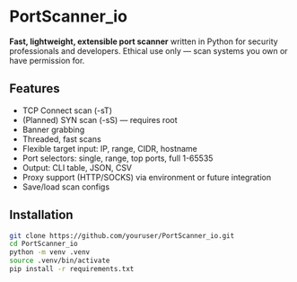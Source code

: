 # PortScanner_io

**Fast, lightweight, extensible port scanner** written in Python for security professionals and developers. Ethical use only — scan systems you own or have permission for.

## Features
- TCP Connect scan (-sT)
- (Planned) SYN scan (-sS) — requires root
- Banner grabbing
- Threaded, fast scans
- Flexible target input: IP, range, CIDR, hostname
- Port selectors: single, range, top ports, full 1-65535
- Output: CLI table, JSON, CSV
- Proxy support (HTTP/SOCKS) via environment or future integration
- Save/load scan configs

## Installation
```bash
git clone https://github.com/youruser/PortScanner_io.git
cd PortScanner_io
python -m venv .venv
source .venv/bin/activate
pip install -r requirements.txt